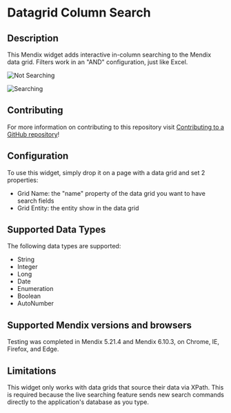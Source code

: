 # Datagrid Column Search

## Description

This Mendix widget adds interactive in-column searching to the Mendix data grid. Filters work in an "AND" configuration, just like Excel.

![Not Searching](https://github.com/tieniber/DataGridColumnSearch/blob/master/assets/Normal.png)

![Searching](https://github.com/tieniber/DataGridColumnSearch/blob/master/assets/Searching.png)

## Contributing

For more information on contributing to this repository visit [Contributing to a GitHub repository](https://world.mendix.com/display/howto50/Contributing+to+a+GitHub+repository)!

## Configuration

To use this widget, simply drop it on a page with a data grid and set 2 properties:
 - Grid Name: the "name" property of the data grid you want to have search fields
 - Grid Entity: the entity show in the data grid

## Supported Data Types

The following data types are supported:
 - String
 - Integer
 - Long
 - Date
 - Enumeration
 - Boolean
 - AutoNumber

## Supported Mendix versions and browsers

Testing was completed in Mendix 5.21.4 and Mendix 6.10.3, on Chrome, IE, Firefox, and Edge.

## Limitations

This widget only works with data grids that source their data via XPath. This is required because the live searching feature sends new search commands directly to the application's database as you type.
